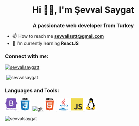 <h1 align="center">Hi 👋😛, I'm Şevval Saygat</h1>
<h3 align="center">A passionate web developer from Turkey</h3>

- 📫 How to reach me **sevvallsstt@gmail.com**
- 🌱 I’m currently learning **ReactJS**

<h3 align="left">Connect with me:</h3>
<p align="left">
<a href="https://instagram.com/sevvallsaygatt" target="blank"><img align="center" src="https://cdn.jsdelivr.net/npm/simple-icons@3.0.1/icons/instagram.svg" alt="sevvallsaygatt" height="30" width="40" /></a>
</p>

<p>&nbsp;<img align="center" src="https://github-readme-stats.vercel.app/api?username=sevvalsaygat&show_icons=true&locale=en" alt="sevvalsaygat" /></p>

<h3 align="left">Languages and Tools:</h3>
<p align="left"> <a href="https://getbootstrap.com" target="_blank"> <img src="https://raw.githubusercontent.com/devicons/devicon/master/icons/bootstrap/bootstrap-plain-wordmark.svg" alt="bootstrap" width="40" height="40"/> </a> <a href="https://www.w3schools.com/css/" target="_blank"> <img src="https://raw.githubusercontent.com/devicons/devicon/master/icons/css3/css3-original-wordmark.svg" alt="css3" width="40" height="40"/> </a> <a href="https://git-scm.com/" target="_blank"> <img src="https://www.vectorlogo.zone/logos/git-scm/git-scm-icon.svg" alt="git" width="40" height="40"/> </a> <a href="https://www.w3.org/html/" target="_blank"> <img src="https://raw.githubusercontent.com/devicons/devicon/master/icons/html5/html5-original-wordmark.svg" alt="html5" width="40" height="40"/> </a> <a href="https://www.java.com" target="_blank"> <img src="https://raw.githubusercontent.com/devicons/devicon/master/icons/java/java-original.svg" alt="java" width="40" height="40"/> </a> <a href="https://developer.mozilla.org/en-US/docs/Web/JavaScript" target="_blank"> <img src="https://raw.githubusercontent.com/devicons/devicon/master/icons/javascript/javascript-original.svg" alt="javascript" width="40" height="40"/> </a> <a href="https://www.linux.org/" target="_blank"> <img src="https://raw.githubusercontent.com/devicons/devicon/master/icons/linux/linux-original.svg" alt="linux" width="40" height="40"/> </a> </p>

<p><img align="left" src="https://github-readme-stats.vercel.app/api/top-langs?username=sevvalsaygat&show_icons=true&locale=en&layout=compact" alt="sevvalsaygat" /></p>


